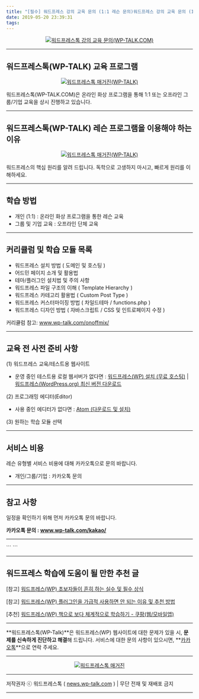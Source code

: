 ```yaml
---
title: "[필수] 워드프레스 강의 교육 문의 (1:1 레슨 문의)워드프레스 강의 교육 문의 (1:1 레슨 문의)"
date: 2019-05-20 23:39:31
tags:
---
```

<center><a href="https://www.wp-talk.com/kakao/" target="_blank"><img src="https://hellotblog.files.wordpress.com/2019/03/wptalk-tutor-lesson-01-300x300.png" style="max-width:100%;" alt="워드프레스톡 강의 교육 문의(WP-TALK.COM)"></a></center>

***
## 워드프레스톡(WP-TALK) 교육 프로그램

<center><a href="https://www.wp-talk.com/kakao/" target="_blank"><img src="https://hellotblog.files.wordpress.com/2018/11/wptalk-logo-150x150.png" style="max-width:100%;" alt="워드프레스톡 매거진(WP-TALK)"></a></center>

<i class="fas fa-chevron-up"></i>워드프레스톡(WP-TALK.COM)은 온라인 화상 프로그램을 통해 1:1 또는 오프라인 그룹/기업 교육을 상시 진행하고 있습니다.

***
## 워드프레스톡(WP-TALK) 레슨 프로그램을 이용해야 하는 이유

<center><a href="https://www.wp-talk.com/lesson/" target="_blank"><img src="https://hellotblog.files.wordpress.com/2019/03/classroom-online-wptalk-00-800x500.png" style="max-width:100%;" alt="워드프레스톡 매거진(WP-TALK)"></a></center>

워드프레스의 핵심 원리를 알려 드립니다.
독학으로 고생하지 마시고, 빠르게 원리를 이해하세요.

***
## 학습 방법

- 개인 (1:1) : 온라인 화상 프로그램을 통한 레슨 교육
- 그룹 및 기업 교육 : 오프라인 단체 교육

***
## 커리큘럼 및 학습 모듈 목록

- 워드프레스 설치 방법 ( 도메인 및 호스팅 )
- 어드민 페이지 소개 및 활용법
- 테마/플러그인 설치법 및 주의 사항
- 워드프레스 파일 구조의 이해 ( Template Hierarchy )
- 워드프레스 카테고리 활용법 ( Custom Post Type )
- 워드프레스 커스터마이징 방법 ( 차일드테마 / functions.php )
- 워드프레스 디자인 방법 ( 자바스크립트 / CSS 및 인트로페이지 수정 )

커리큘럼 참고: www.wp-talk.com/onoffmix/

***
## 교육 전 사전 준비 사항

(1) 워드프레스 교육/테스트용 웹사이트

- 운영 중인 테스트용 로컬 웹서버가 없다면 : <a href="https://news.wp-talk.com/entry/%EA%BF%80%ED%8C%81-%EC%9B%8C%EB%93%9C%ED%94%84%EB%A0%88%EC%8A%A4WP-%EB%AC%B4%EB%A3%8C-%ED%98%B8%EC%8A%A4%ED%8C%85%EC%9C%BC%EB%A1%9C-%EA%B0%84%ED%8E%B8%ED%95%98%EA%B2%8C-%EC%84%A4%EC%B9%98%ED%95%98%EB%8A%94-%EB%B0%A9%EB%B2%95-000WebHost-%EC%9B%8C%EB%93%9C%ED%94%84%EB%A0%88%EC%8A%A4%ED%86%A1" target="_blank">워드프레스(WP) 설치 (무료 호스팅)</a> | <a href="https://wordpress.org/download/" target="_blank">워드프레스(WordPress.org) 최신 버전 다운로드</a>

(2) 프로그래밍 에디터(Editor)

- 사용 중인 에디터가 없다면 : <a href="https://atom.io/" target="_blank">Atom (다운로드 및 설치)</a>

(3) 원하는 학습 모듈 선택

***
## 서비스 비용

레슨 유형별 서비스 비용에 대해 카카오톡으로 문의 바랍니다.

- 개인/그룹/기업 : 카카오톡 문의

***
## 참고 사항

일정을 확인하기 위해 먼저 카카오톡 문의 바랍니다.

**카카오톡 문의 : <a href="https://www.wp-talk.com/kakao/" target="_blank">www.wp-talk.com/kakao/</a>**

***
<div class="allowContent">
```
<script>
  $(document).ready(function(){
      $(document).bind('contextmenu', function(e) {
        if(!$(e.target).parents().hasClass('allowContent')) {
          alert('오른쪽 마우스 클릭은 사용할 수 없습니다. 서비스를 이용해 주셔서 감사합니다.');
          return false;
        } else {
          return true;
        }
      });
      $(document).bind('selectstart', function(e) {
          return $(e.target).parents().hasClass('allowContent');
      });
      $(document).bind('dragstart', function(e) {
          return $(e.target).parents().hasClass('allowContent');
      });
      $(document).bind('copy', function(e) {
          return $(e.target).parents().hasClass('allowContent');
      });
      $(document).bind('cut', function(e) {
          return $(e.target).parents().hasClass('allowContent');
      });
      $(document).bind('paste', function(e) {
          return $(e.target).parents().hasClass('allowContent');
      });
      $(function(){
        $('#allowContent').addClass('allowContent');
      });
  });
  function mouseon(){
    document.body.classList.add('allowContent');
  }
</script>
```
</div>

***
## 워드프레스 학습에 도움이 될 만한 추천 글

[참고] <a href="https://school.wp-talk.com/item/wordpress-beginner-must-know-mistakes/" target="_blank">워드프레스(WP) 초보자들이 흔히 하는 실수 및 필수 상식</a>

[참고] <a href="https://school.wp-talk.com/item/wordpress-plugins-why-you-should-not-use/" target="_blank">워드프레스(WP) 플러그인을 가급적 사용하면 안 되는 이유 및 추천 방법</a>

[추천] <a href="https://coupa.ng/bgHJQN" target="_blank">워드프레스(WP) 책으로 보다 체계적으로 학습하기 - 쿠팡(웹/모바일앱)</a>

***
**워드프레스톡(WP-Talk)**은 워드프레스(WP) 웹사이트에 대한 문제가 있을 시, **문제를 신속하게 진단하고 해결**해 드립니다. 서비스에 대한 문의 사항이 있으시면, **<a href="https://www.wp-talk.com/kakao/" target="_blank">카카오톡</a>**으로 연락 주세요.

***
<center><a href="https://www.wp-talk.com/kakao/" target="_blank"><img src="https://hellotblog.files.wordpress.com/2018/11/wptalk-logo-966x200.png" style="max-width:100%;" alt="워드프레스톡 매거진"></a></center>

***
저작권자 ⓒ 워드프레스톡 ( <a href="https://www.wp-talk.com/kakao/" target="_blank">news.wp-talk.com</a> ) | 무단 전재 및 재배포 금지

***
